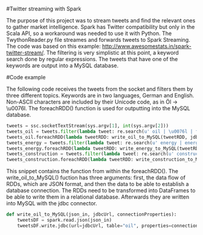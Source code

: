 #Twitter streaming with Spark

The purpose of this project was to stream tweets and find the relevant ones to gather market intelligence. Spark has Twitter compatibility but only in the Scala API, so a workaround was needed to use it with Python. The TwythonReader.py file streames and forwards tweets to Spark Streaming. The code was based on this example: http://www.awesomestats.in/spark-twitter-stream/. The filtering is very simplistic at this point, a keyword search done by regular expressions. The tweets that have one of the keywords are output into a MySQL database.

#Code example

The following code receives the tweets from the socket and filters them by three different topics. Keywords are in two languages, German and English. Non-ASCII characters are included by their Unicode code, as in Öl -> \u0076l. The foreachRDD() function is used for outputting into the MySQL database. 

```python
tweets = ssc.socketTextStream(sys.argv[1], int(sys.argv[2]))
tweets_oil = tweets.filter(lambda tweet: re.search(u' oil | \u0076l | fuel+ ', tweet))
tweets_oil.foreachRDD(lambda tweetRDD: write_oil_to_MySQL(tweetRDD, jdbcUrl, connProps))
tweets_energy = tweets.filter(lambda tweet: re.search(u' energy | energie | fuel+ ', tweet))
tweets_energy.foreachRDD(lambda tweetRDD: write_energy_to_MySQL(tweetRDD, jdbcUrl, connProps))
tweets_construction = tweets.filter(lambda tweet: re.search(u' construction | Konstruktion | building+ | Bau', tweet))
tweets_construction.foreachRDD(lambda tweetRDD: write_construction_to_MySQL(tweetRDD, jdbcUrl, connProps))
```
This snippet contains the function from within the foreachRDD(). The write_oil_to_MySQL() fuction has three arguments: first, the data flow of RDDs, which are JSON format, and then the data to be able to establish a database connection. The RDDs need to be transformed into DataFrames to be able to write them in a relational database. Afterwards they are written into MySQL with the jdbc connector.

```python
def write_oil_to_MySQL(json_in, jdbcUrl, connectionProperties):
    tweetsDF = spark.read.json(json_in)
    tweetsDF.write.jdbc(url=jdbcUrl, table="oil", properties=connectionProperties, mode="append")
```
